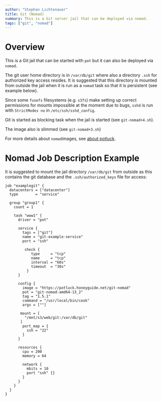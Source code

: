 ```yaml
---
author: "Stephan Lichtenauer"
title: Git (Nomad)
summary: This is a Git server jail that can be deployed via nomad.
tags: ["git", "nomad"]
---
```


# Overview

This is a Git jail that can be started with ```pot``` but it can also be deployed via ```nomad```.

The git user home directory is in ```/var/db/git``` where also a directory ```.ssh``` for authorized key access resides.
It is suggested that this directory is mounted from outside the jail when it is run as a ```nomad``` task so that it is persistent (see example below).

Since some ```fusefs``` filesystems (e.g. ```s3fs```) make setting up correct permissions for mounts impossible at the moment due to bugs, ```sshd``` is run with ```StrictModes no``` in ```/etc/ssh/sshd_config```.

Git is started as blocking task when the jail is started (see ```git-nomad+4.sh```).

The image also is slimmed (see ```git-nomad+3.sh```)

For more details about ```nomad```images, see [about potluck](https://potluck.honeyguide.net/micro/about-potluck/).

# Nomad Job Description Example

It is suggested to mount the jail directory ```/var/db/git``` from outside as this contains the git database and the ```.ssh/authorized_keys``` file for access:

```
job "examplegit" {
  datacenters = ["datacenter"]
  type        = "service"

  group "group1" {
    count = 1

    task "www1" {
      driver = "pot"

      service {
        tags = ["git"]
        name = "git-example-service"
        port = "ssh"

         check {
            type     = "tcp"
            name     = "tcp"
            interval = "60s"
            timeout  = "30s"
          }
      }

      config {
        image = "https://potluck.honeyguide.net/git-nomad"
        pot = "git-nomad-amd64-13_2"
        tag = "1.5.1"
        command = "/usr/local/bin/cook"
        args = [""]

       mount = [
         "/mnt/s3/web/git:/var/db/git"
       ]
        port_map = {
          ssh = "22"
        }
      }

      resources {
        cpu = 200
        memory = 64

        network {
          mbits = 10
          port "ssh" {}
        }
      }
    }
  }
}
```
